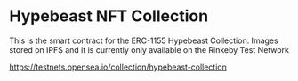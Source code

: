 # Hypebeast NFT Collection
This is the smart contract for the ERC-1155 Hypebeast Collection.
Images stored on IPFS and it is currently only available on the Rinkeby Test Network

https://testnets.opensea.io/collection/hypebeast-collection
